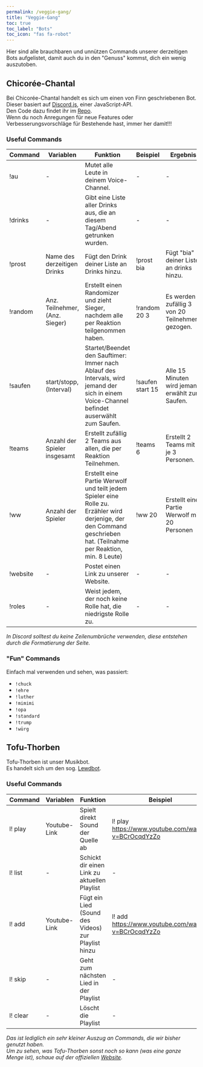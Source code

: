 ```yaml
---
permalink: /veggie-gang/
title: "Veggie-Gang"
toc: true
toc_label: "Bots"
toc_icon: "fas fa-robot"
---
```


Hier sind alle brauchbaren und unnützen Commands unserer derzeitigen Bots aufgelistet, damit auch du in den "Genuss" kommst, dich ein wenig auszutoben.

## Chicorée-Chantal
Bei Chicorée-Chantal handelt es sich um einen von Finn geschriebenen Bot.  
Dieser basiert auf [Discord.js](https://discord.js.org/#/), einer JavaScript-API.  
Den Code dazu findet ihr im [Repo](https://github.com/fwehn/Traders-Hub/tree/master/Chicor%C3%A9e-Chantal).  
Wenn du noch Anregungen für neue Features oder Verbesserungsvorschläge für Bestehende hast, immer her damit!!!  

### Useful Commands

| Command 	| Variablen                      	| Funktion                                                                                                                                               	            | Beispiel         	| Ergebnis                                         	|
|---------	|--------------------------------	|---------------------------------------------------------------------------------------------------------------------------------------------------------------------- |------------------	|--------------------------------------------------	|
| !au     	| -                              	| Mutet alle Leute in deinem Voice-Channel.                                                                                                               	            | -                	| -                                                	|
| !drinks 	| -                              	| Gibt eine Liste aller Drinks aus, die an diesem Tag/Abend getrunken wurden.                                                                               	        | -              	| -                                             	|
| !prost   	| Name des derzeitigen Drinks      	| Fügt den Drink deiner Liste an Drinks hinzu. 	                                                                                                                        | !prost bia        | Fügt "bia" deiner Liste an drinks hinzu.         	|
| !random 	| Anz. Teilnehmer, (Anz. Sieger) 	| Erstellt einen Randomizer und zieht Sieger, nachdem alle per Reaktion teilgenommen haben.                                                              	            | !random 20 3     	| Es werden zufällig 3 von 20 Teilnehmern gezogen. 	|
| !saufen 	| start/stopp, (Interval)        	| Startet/Beendet den Sauftimer: Immer nach Ablauf des Intervals, wird jemand der sich in einem Voice-Channel befindet auserwählt zum Saufen.            	            | !saufen start 15 	| Alle 15 Minuten wird jemand erwählt zum Saufen.  	|
| !teams  	| Anzahl der Spieler insgesamt   	| Erstellt zufällig 2 Teams aus allen, die per Reaktion Teilnehmen.                                                                                      	            | !teams 6         	| Erstellt 2 Teams mit je 3 Personen.              	|
| !ww     	| Anzahl der Spieler             	| Erstellt eine Partie Werwolf und teilt jedem Spieler eine Rolle zu. Erzähler wird derjenige, der den Command geschrieben hat. (Teilnahme per Reaktion, min. 8 Leute) 	| !ww 20           	| Erstellt eine Partie Werwolf mit 20 Personen     	|
| !website	| -                              	| Postet einen Link zu unserer Website.                                                                                                                 	            | -                	| -                                                	|
| !roles  	| -                              	| Weist jedem, der noch keine Rolle hat, die niedrigste Rolle zu.                                                                                        	            | -                	| -                                                	|

*In Discord solltest du keine Zeilenumbrüche verwenden, diese entstehen durch die Formatierung der Seite.*

### "Fun" Commands

Einfach mal verwenden und sehen, was passiert:

- `!chuck`
- `!ehre`
- `!luther`
- `!mimimi`
- `!opa`
- `!standard`
- `!trump`
- `!würg`


## Tofu-Thorben

Tofu-Thorben ist unser Musikbot.  
Es handelt sich um den sog. [Lewdbot](https://docs.notfab.net/).  

### Useful Commands

| Command  	| Variablen    	| Funktion                                            	| Beispiel                                            	| Ergebnis                                        	|
|----------	|--------------	|-----------------------------------------------------	|-----------------------------------------------------	|-------------------------------------------------	|
| l! play  	| Youtube-Link 	| Spielt direkt Sound der Quelle ab                   	| l! play https://www.youtube.com/watch?v=BCrOcqdYzZo 	| Spielt super Mukke                              	|
| l! list  	| -            	| Schickt dir einen Link zu aktuellen Playlist        	| -                                                   	| -                                               	|
| l! add   	| Youtube-Link 	| Fügt ein Lied (Sound des Videos) zur Playlist hinzu 	| l! add https://www.youtube.com/watch?v=BCrOcqdYzZo  	| Fügt das Geile Lied von oben zur Playlist hinzu 	|
| l! skip  	| -            	| Geht zum nächsten Lied in der Playlist              	| -                                                   	| -                                               	|
| l! clear 	| -            	| Löscht die Playlist                                 	| -                                                   	| -                                               	|

*Das ist lediglich ein sehr kleiner Auszug an Commands, die wir bisher genutzt haben.  
Um zu sehen, was Tofu-Thorben sonst noch so kann (was eine ganze Menge ist), schaue auf der offiziellen [Website](https://docs.notfab.net/).*